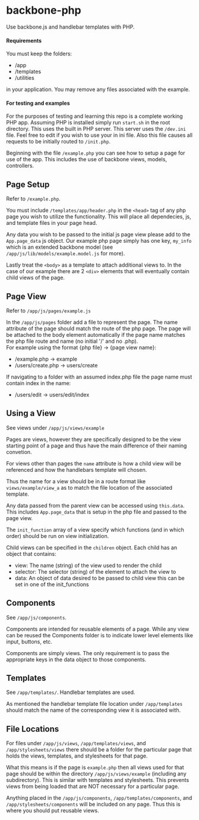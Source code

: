 # backbone-php
Use backbone.js and handlebar templates with PHP.

#### Requirements
You must keep the folders:
* /app
* /templates
* /utilities

in your application. You may remove any files associated with the example.

#### For testing and examples
For the purposes of testing and learning this repo is a complete working PHP app. Assuming PHP is installed simply run `start.sh` in the root directory. This uses the built in PHP server. This server uses the `/dev.ini` file. Feel free to edit if you wish to use your in ini file. Also this file causes all requests to be initially routed to `/init.php`.

Beginning with the file `/example.php` you can see how to setup a page for use of the app. This includes the use of backbone views, models, controllers.

## Page Setup
Refer to `/example.php`.

You must include `/templates/app/header.php` in the `<head>` tag of any php page you wish to utilize the functionality. This will place all dependecies, js, and template files in your page head.

Any data you wish to be passed to the initial js page view please add to the `App.page_data` js object. Our example php page simply has one key, `my_info` which is an extended backbone model (see `/app/js/lib/models/example.model.js` for more).

Lastly treat the `<body>` as a template to attach additional views to. In the case of our example there are 2 `<div>` elements that will eventually contain child views of the page.

## Page View
Refer to `/app/js/pages/example.js`

In the `/app/js/pages` folder add a file to represent the page. The name attribute of the page should match the route of the php page. The page will be attached to the body element automatically if the page name
matches the php file route and name (no initial '/' and no .php).  
For example using the format {php file} -> {page view name}:
* /example.php -> example
* /users/create.php -> users/create

If navigating to a folder with an assumed index.php file the page name must
contain index in the name:
* /users/edit -> users/edit/index

## Using a View
See views under `/app/js/views/example`

Pages are views, however they are specifically designed to be the view starting point of a page and thus have the main difference of their naming convetion.

For views other than pages the `name` attribute is how a child view will be referenced and how the handlebars template will chosen.

Thus the name for a view should be in a route format like `views/example/view_a` as to match the file location of the associated template.

Any data passed from the parent view can be accessed using `this.data`. This includes `App.page_data` that is setup in the php file and passed to the page view.

The `init_function` array of a view specify which functions (and in which order) should be run on view initialization.

Child views can be specified in the `children` object. Each child has an object that contains:
* view: The name (string) of the view used to render the child
* selector: The selector (string) of the element to attach the view to
* data: An object of data desired to be passed to child view this can be set in one of the init_functions

## Components
See `/app/js/components`.

Components are intended for reusable elements of a page. While any view can be reused the Components folder is to indicate lower level elements like input, buttons, etc.

Components are simply views. The only requirement is to pass the appropriate keys in the data object to those components.

## Templates
See `/app/templates/`. Handlebar templates are used.

As mentioned the handlebar template file location under `/app/templates` should match the name of the corresponding view it is associated with.

## File Locations
For files under `/app/js/views`, `/app/templates/views`, and `/app/stylesheets/views` there should be a folder for the particular page that holds the views, templates, and stylesheets for that page.

What this means is if the page is `example.php` then all views used for that page should be within the directory `/app/js/views/example` (including any subdirectory). This is similar with templates and stylesheets. This prevents views from being loaded that are NOT necessary for a particular page.

Anything placed in the `/app/js/components`, `/app/templates/components`, and `/app/stylesheets/components` will be included on any page. Thus this is where you should put reusable views.
